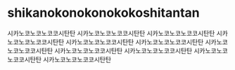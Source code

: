 # shikanokonokonokokoshitantan
시카노코노코노코코시탄탄 시카노코노코노코코시탄탄 시카노코노코노코코시탄탄 시카노코노코노코코시탄탄 시카노코노코노코코시탄탄 시카노코노코노코코시탄탄 시카노코노코노코코시탄탄 시카노코노코노코코시탄탄 시카노코노코노코코시탄탄 시카노코노코노코코시탄탄 시카노코노코노코코시탄탄 

